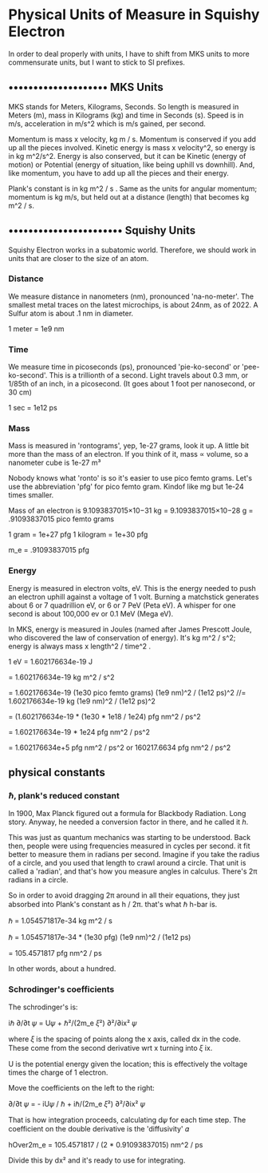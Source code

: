 <!--
title: Physical Units
description: Physical Units of Measure in Squishy Electron
-->
# Physical Units of Measure in Squishy Electron

In order to deal properly with units,
I have to shift from MKS units to more commensurate units,
but I want to stick to SI prefixes.

## •••••••••••••••••••• MKS Units

MKS stands for Meters, Kilograms, Seconds.  So length is measured in Meters (m), mass in Kilograms (kg) and time in Seconds (s).  Speed is in m/s, acceleration in m/s^2 which is m/s gained, per second.

Momentum is mass x velocity, kg m / s.  Momentum is conserved if you add up all the pieces involved.
Kinetic energy is mass x velocity^2, so energy is in   kg m^2/s^2.
Energy is also conserved, but it can be Kinetic (energy of motion) or Potential (energy of situation, like being uphill vs downhill).  And, like momentum, you have to add up all the pieces and their energy.

Plank's constant is in kg m^2 / s .
Same as the units for angular momentum; momentum is kg m/s, but held out at a distance (length) that becomes kg m^2 / s.

## ••••••••••••••••••••••• Squishy Units

Squishy Electron works in a subatomic world.
Therefore, we should work in units that are closer to the size of an atom.

### Distance
We measure distance in nanometers (nm), pronounced 'na-no-meter'.
The smallest metal traces on the latest microchips,
is about 24nm, as of 2022.
A Sulfur atom is about .1 nm in diameter.

1 meter = 1e9 nm

### Time
We measure time in picoseconds (ps),
pronounced 'pie-ko-second' or 'pee-ko-second'.
This is a trillionth of a second.
Light travels about 0.3 mm, or 1/85th of an inch, in a picosecond.
(It goes about 1 foot per nanosecond, or 30 cm)

1 sec = 1e12 ps

### Mass
Mass is measured in 'rontograms', yep, 1e-27 grams, look it up.
A little bit more than the mass of an electron.
If you think of it, mass ∝ volume, so a nanometer cube is 1e-27 m³

Nobody knows what 'ronto' is so it's easier to use pico femto grams.
Let's use the abbreviation 'pfg' for pico femto gram.
Kindof like mg but 1e-24 times smaller.

Mass of an electron is 9.1093837015×10−31 kg
= 9.1093837015×10−28 g
= .91093837015 pico femto grams

1 gram = 1e+27 pfg
1 kilogram = 1e+30 pfg

m_e = .91093837015 pfg


### Energy

Energy is measured in electron volts, eV.
This is the energy needed to push an electron uphill against a voltage of 1 volt.
Burning a matchstick generates about 6 or 7 quadrillion eV, or 6 or 7 PeV (Peta eV).
A whisper for one second is about 100,000 ev or 0.1 MeV (Mega eV).

In MKS, energy is measured in Joules (named after James Prescott Joule,
who discovered the law of conservation of energy).
It's kg m^2 / s^2; energy is always mass x length^2 / time^2 .

1 eV = 1.602176634e-19 J

= 1.602176634e-19 kg m^2 / s^2

= 1.602176634e-19 (1e30 pico femto grams) (1e9 nm)^2 / (1e12 ps)^2
//= 1.602176634e-19 kg (1e9 nm)^2 / (1e12 ps)^2

= (1.602176634e-19 * (1e30 * 1e18 / 1e24) pfg nm^2 / ps^2

= 1.602176634e-19 * 1e24 pfg nm^2 / ps^2

= 1.602176634e+5 pfg nm^2 / ps^2
or 160217.6634 pfg nm^2 / ps^2


<!--
### mass

zepto = 1e−21 so like micro-femto-grams or nano-pico-grams


1 kg = 1000g = 1e+30 kilo-quectograms = 1e+33 quectograms
  = 1e21 kilo-zepto grams = 1e24 zeptograms
1 g = 1e+30 quecto-grams
1 g = 1e+30 femto-femto-grams

Lets not use quectos or zeptos.    femtos are 1e-15, size of a nucleus.  that's OK.
1 eV = 1.602176634×10−19 J
meaning the charge of an electron is 1.602176634×10−19 coulomb, exactly.

1 kg = 6.241509074460763e+24 eV ps^2 / nm^2
 -->

<!--
### volts
charge of an electron is 1.602176634×10−19 coulomb, exactly.

and one Joule is 1 volt * 1 coulomb

so an eV = 1 volt * 1.602176634×10−19 coulomb

1 volt = 1 eV / 1.602176634×10−19 coulomb

because e is a sortof standard unit of charge, eV ~= V

 -->



## physical constants

### ℏ, plank's reduced constant

In 1900,  Max Planck figured out a formula for Blackbody Radiation.
Long story.
Anyway, he needed a conversion factor in there, and he called it *h*.

This was just as quantum mechanics was starting to be understood.
Back then, people were using frequencies measured in cycles per second.
it fit better to measure them in radians per second.
Imagine if you take the radius of a circle, and you used that length to crawl around a circle.
That unit is called a 'radian', and that's how you measure angles in calculus.
There's 2π radians in a circle.

So in order to avoid dragging 2π around in all their equations, they just absorbed into Plank's constant as h / 2π.
that's what ℏ h-bar is.

ℏ = 1.054571817e-34 kg m^2 / s

ℏ = 1.054571817e-34 * (1e30 pfg) (1e9 nm)^2 / (1e12 ps)

= 105.4571817 pfg nm^2 / ps

In other words, about a hundred.


<!--
= 1.054571817e-34 * (6.241509074460763e+24 eV ps^2 / nm^2)  * (1e9 nm)^2 / 1e12 ps

= 6.582119565476075e-10 (eV ps^2 / nm^2) * (1e18 / 1e12) * (nm^2 / ps)

= 6.582119565476075e-10 eV ps^2 / nm^2 * 1e6 (nm^2/ps)

= 6.582119565476075e-10 eV ps^2  * 1e6 (1/ps)

= 6.582119565476075e-10 eV ps^2  * 1e6 (1/ps)


= 6.58211956547607524373e-4 eV ps

ℏ =  6.58211956547607524373e-4 eV ps
confirmed with wikipedia: 6.582119569...e−16 eV⋅s
or 6.58 e-4  eV s
 -->


### Schrodinger's coefficients

The schrodinger's is:

iℏ ∂/∂t 𝜓 = U𝜓 + ℏ²/(2m_e 𝜉²) ∂²/∂ix² 𝜓

where 𝜉 is the spacing of points along the x axis, called dx in the code.
These come from the second derivative wrt x turning into 𝜉 ix.

U is the potential energy given the location; this is effectively the
voltage times the charge of 1 electron.

Move the coefficients on the left to the right:

∂/∂t 𝜓 = - iU𝜓 / ℏ + iℏ/(2m_e 𝜉²) ∂²/∂ix² 𝜓

That is how integration proceeds, calculating d𝜓 for each time step.
The coefficient  on the double derivative is the 'diffusivity' 𝛼

hOver2m_e = 105.4571817 / (2 * 0.91093837015)   nm^2 / ps

Divide this by dx² and it's ready to use for integrating.


